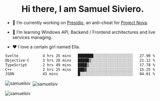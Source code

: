 <h1 align="center">Hi there, I am Samuel Siviero.</h1>

- 🔭 I’m currently working on [Presidio](https://presidio.ac), an anti-cheat for [Project Nova](https://discord.gg/novafn).

- 🌱 I’m learning Windows API, Backend / Frontend architectures and live services managing.

- ❤️ I love a certain girl named Ella.

<!--START_SECTION:waka-->

```txt
Svelte           4 hrs 25 mins   ███████░░░░░░░░░░░░░░░░░░   27.90 %
Objective-C      3 hrs 20 mins   █████▒░░░░░░░░░░░░░░░░░░░   21.12 %
TypeScript       2 hrs 49 mins   ████▒░░░░░░░░░░░░░░░░░░░░   17.78 %
C++              2 hrs 25 mins   ███▓░░░░░░░░░░░░░░░░░░░░░   15.25 %
JSON             43 mins         █░░░░░░░░░░░░░░░░░░░░░░░░   04.61 %
```

<!--END_SECTION:waka-->

<p><img align="left" src="https://github-readme-stats.vercel.app/api/top-langs?username=samuelsiv&show_icons=true&locale=en&layout=compact&theme=radical" alt="samuelsiv" /></p>

<p>&nbsp;<img align="center" src="https://github-readme-stats.vercel.app/api?username=samuelsiv&show_icons=true&locale=en&theme=radical" alt="samuelsiv" /></p>
<p align="left"> <img src="https://komarev.com/ghpvc/?username=samuelsiv&label=Profile%20views&color=0e75b6&style=flat" alt="samuelsiv" /> </p>

